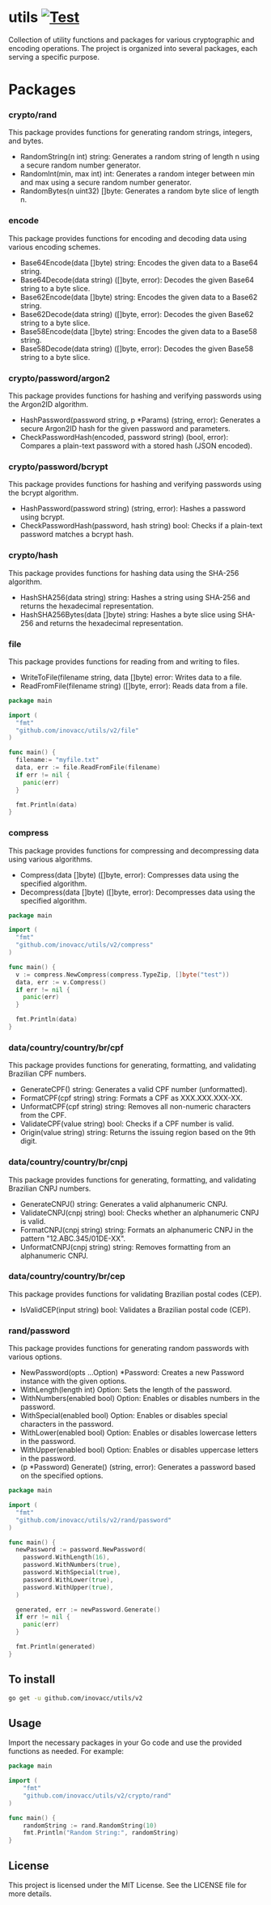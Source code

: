 # utils [![Test](https://github.com/inovacc/utils/actions/workflows/test.yml/badge.svg?branch=main)](https://github.com/inovacc/utils/actions/workflows/test.yml)

Collection of utility functions and packages for various cryptographic and encoding operations. The project is organized
into several packages, each serving a specific purpose.

# Packages

### crypto/rand

This package provides functions for generating random strings, integers, and bytes.

* RandomString(n int) string: Generates a random string of length n using a secure random number generator.
* RandomInt(min, max int) int: Generates a random integer between min and max using a secure random number generator.
* RandomBytes(n uint32) []byte: Generates a random byte slice of length n.

### encode

This package provides functions for encoding and decoding data using various encoding schemes.

* Base64Encode(data []byte) string: Encodes the given data to a Base64 string.
* Base64Decode(data string) ([]byte, error): Decodes the given Base64 string to a byte slice.
* Base62Encode(data []byte) string: Encodes the given data to a Base62 string.
* Base62Decode(data string) ([]byte, error): Decodes the given Base62 string to a byte slice.
* Base58Encode(data []byte) string: Encodes the given data to a Base58 string.
* Base58Decode(data string) ([]byte, error): Decodes the given Base58 string to a byte slice.

### crypto/password/argon2

This package provides functions for hashing and verifying passwords using the Argon2ID algorithm.

* HashPassword(password string, p *Params) (string, error): Generates a secure Argon2ID hash for the given password and
  parameters.
* CheckPasswordHash(encoded, password string) (bool, error): Compares a plain-text password with a stored hash (JSON
  encoded).

### crypto/password/bcrypt

This package provides functions for hashing and verifying passwords using the bcrypt algorithm.

* HashPassword(password string) (string, error): Hashes a password using bcrypt.
* CheckPasswordHash(password, hash string) bool: Checks if a plain-text password matches a bcrypt hash.

### crypto/hash

This package provides functions for hashing data using the SHA-256 algorithm.

* HashSHA256(data string) string: Hashes a string using SHA-256 and returns the hexadecimal representation.
* HashSHA256Bytes(data []byte) string: Hashes a byte slice using SHA-256 and returns the hexadecimal representation.

### file

This package provides functions for reading from and writing to files.

* WriteToFile(filename string, data []byte) error: Writes data to a file.
* ReadFromFile(filename string) ([]byte, error): Reads data from a file.

```go
package main

import (
  "fmt"
  "github.com/inovacc/utils/v2/file"
)

func main() {
  filename:= "myfile.txt"
  data, err := file.ReadFromFile(filename)
  if err != nil {
    panic(err)
  }

  fmt.Println(data)
}
```

### compress

This package provides functions for compressing and decompressing data using various algorithms.

* Compress(data []byte) ([]byte, error): Compresses data using the specified algorithm.
* Decompress(data []byte) ([]byte, error): Decompresses data using the specified algorithm.

```go
package main

import (
  "fmt"
  "github.com/inovacc/utils/v2/compress"
)

func main() {
  v := compress.NewCompress(compress.TypeZip, []byte("test"))
  data, err := v.Compress()
  if err != nil {
    panic(err)
  }

  fmt.Println(data)
}
```

### data/country/country/br/cpf

This package provides functions for generating, formatting, and validating Brazilian CPF numbers.

* GenerateCPF() string: Generates a valid CPF number (unformatted).
* FormatCPF(cpf string) string: Formats a CPF as XXX.XXX.XXX-XX.
* UnformatCPF(cpf string) string: Removes all non-numeric characters from the CPF.
* ValidateCPF(value string) bool: Checks if a CPF number is valid.
* Origin(value string) string: Returns the issuing region based on the 9th digit.

### data/country/country/br/cnpj

This package provides functions for generating, formatting, and validating Brazilian CNPJ numbers.

* GenerateCNPJ() string: Generates a valid alphanumeric CNPJ.
* ValidateCNPJ(cnpj string) bool: Checks whether an alphanumeric CNPJ is valid.
* FormatCNPJ(cnpj string) string: Formats an alphanumeric CNPJ in the pattern "12.ABC.345/01DE-XX".
* UnformatCNPJ(cnpj string) string: Removes formatting from an alphanumeric CNPJ.

### data/country/country/br/cep

This package provides functions for validating Brazilian postal codes (CEP).

* IsValidCEP(input string) bool: Validates a Brazilian postal code (CEP).

### rand/password

This package provides functions for generating random passwords with various options.

* NewPassword(opts ...Option) *Password: Creates a new Password instance with the given options.
* WithLength(length int) Option: Sets the length of the password.
* WithNumbers(enabled bool) Option: Enables or disables numbers in the password.
* WithSpecial(enabled bool) Option: Enables or disables special characters in the password.
* WithLower(enabled bool) Option: Enables or disables lowercase letters in the password.
* WithUpper(enabled bool) Option: Enables or disables uppercase letters in the password.
* (p *Password) Generate() (string, error): Generates a password based on the specified options.

```go
package main

import (
  "fmt"
  "github.com/inovacc/utils/v2/rand/password"
)

func main() {
  newPassword := password.NewPassword(
    password.WithLength(16),
    password.WithNumbers(true),
    password.WithSpecial(true),
    password.WithLower(true),
    password.WithUpper(true),
  )

  generated, err := newPassword.Generate()
  if err != nil {
    panic(err)
  }

  fmt.Println(generated)
}
```

## To install

```sh
go get -u github.com/inovacc/utils/v2
```

## Usage

Import the necessary packages in your Go code and use the provided functions as needed. For example:

```go
package main

import (
	"fmt"
	"github.com/inovacc/utils/v2/crypto/rand"
)

func main() {
	randomString := rand.RandomString(10)
	fmt.Println("Random String:", randomString)
}
```

## License

This project is licensed under the MIT License. See the LICENSE file for more details.
